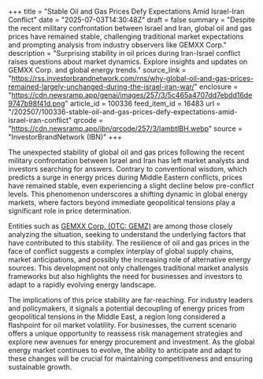 +++
title = "Stable Oil and Gas Prices Defy Expectations Amid Israel-Iran Conflict"
date = "2025-07-03T14:30:48Z"
draft = false
summary = "Despite the recent military confrontation between Israel and Iran, global oil and gas prices have remained stable, challenging traditional market expectations and prompting analysis from industry observers like GEMXX Corp."
description = "Surprising stability in oil prices during Iran-Israel conflict raises questions about market dynamics. Explore insights and updates on GEMXX Corp. and global energy trends."
source_link = "https://rss.investorbrandnetwork.com/rns/why-global-oil-and-gas-prices-remained-largely-unchanged-during-the-israel-iran-war/"
enclosure = "https://cdn.newsramp.app/genai/images/257/3/5c465a4707dd7ebdd16de9747b98f41d.png"
article_id = 100336
feed_item_id = 16483
url = "/202507/100336-stable-oil-and-gas-prices-defy-expectations-amid-israel-iran-conflict"
qrcode = "https://cdn.newsramp.app/ibn/qrcode/257/3/lambtIBH.webp"
source = "InvestorBrandNetwork (IBN)"
+++

<p>The unexpected stability of global oil and gas prices following the recent military confrontation between Israel and Iran has left market analysts and investors searching for answers. Contrary to conventional wisdom, which predicts a surge in energy prices during Middle Eastern conflicts, prices have remained stable, even experiencing a slight decline below pre-conflict levels. This phenomenon underscores a shifting dynamic in global energy markets, where factors beyond immediate geopolitical tensions play a significant role in price determination.</p><p>Entities such as <a href='https://www.gemxx.com' rel='nofollow' target='_blank'>GEMXX Corp. (OTC: GEMZ)</a> are among those closely analyzing the situation, seeking to understand the underlying factors that have contributed to this stability. The resilience of oil and gas prices in the face of conflict suggests a complex interplay of global supply chains, market anticipations, and possibly the increasing role of alternative energy sources. This development not only challenges traditional market analysis frameworks but also highlights the need for businesses and investors to adapt to a rapidly evolving energy landscape.</p><p>The implications of this price stability are far-reaching. For industry leaders and policymakers, it signals a potential decoupling of energy prices from geopolitical tensions in the Middle East, a region long considered a flashpoint for oil market volatility. For businesses, the current scenario offers a unique opportunity to reassess risk management strategies and explore new avenues for energy procurement and investment. As the global energy market continues to evolve, the ability to anticipate and adapt to these changes will be crucial for maintaining competitiveness and ensuring sustainable growth.</p>